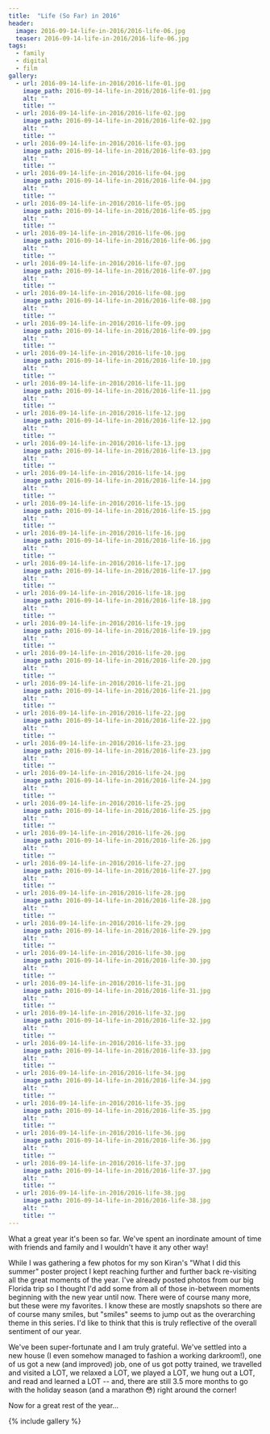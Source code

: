 ```yaml
---
title:  "Life (So Far) in 2016"
header:
  image: 2016-09-14-life-in-2016/2016-life-06.jpg
  teaser: 2016-09-14-life-in-2016/2016-life-06.jpg
tags: 
  - family
  - digital
  - film
gallery:
  - url: 2016-09-14-life-in-2016/2016-life-01.jpg
    image_path: 2016-09-14-life-in-2016/2016-life-01.jpg
    alt: ""
    title: ""
  - url: 2016-09-14-life-in-2016/2016-life-02.jpg
    image_path: 2016-09-14-life-in-2016/2016-life-02.jpg
    alt: ""
    title: ""
  - url: 2016-09-14-life-in-2016/2016-life-03.jpg
    image_path: 2016-09-14-life-in-2016/2016-life-03.jpg
    alt: ""
    title: ""
  - url: 2016-09-14-life-in-2016/2016-life-04.jpg
    image_path: 2016-09-14-life-in-2016/2016-life-04.jpg
    alt: ""
    title: ""
  - url: 2016-09-14-life-in-2016/2016-life-05.jpg
    image_path: 2016-09-14-life-in-2016/2016-life-05.jpg
    alt: ""
    title: ""
  - url: 2016-09-14-life-in-2016/2016-life-06.jpg
    image_path: 2016-09-14-life-in-2016/2016-life-06.jpg
    alt: ""
    title: ""
  - url: 2016-09-14-life-in-2016/2016-life-07.jpg
    image_path: 2016-09-14-life-in-2016/2016-life-07.jpg
    alt: ""
    title: ""
  - url: 2016-09-14-life-in-2016/2016-life-08.jpg
    image_path: 2016-09-14-life-in-2016/2016-life-08.jpg
    alt: ""
    title: ""
  - url: 2016-09-14-life-in-2016/2016-life-09.jpg
    image_path: 2016-09-14-life-in-2016/2016-life-09.jpg
    alt: ""
    title: ""
  - url: 2016-09-14-life-in-2016/2016-life-10.jpg
    image_path: 2016-09-14-life-in-2016/2016-life-10.jpg
    alt: ""
    title: ""
  - url: 2016-09-14-life-in-2016/2016-life-11.jpg
    image_path: 2016-09-14-life-in-2016/2016-life-11.jpg
    alt: ""
    title: ""
  - url: 2016-09-14-life-in-2016/2016-life-12.jpg
    image_path: 2016-09-14-life-in-2016/2016-life-12.jpg
    alt: ""
    title: ""
  - url: 2016-09-14-life-in-2016/2016-life-13.jpg
    image_path: 2016-09-14-life-in-2016/2016-life-13.jpg
    alt: ""
    title: ""
  - url: 2016-09-14-life-in-2016/2016-life-14.jpg
    image_path: 2016-09-14-life-in-2016/2016-life-14.jpg
    alt: ""
    title: ""
  - url: 2016-09-14-life-in-2016/2016-life-15.jpg
    image_path: 2016-09-14-life-in-2016/2016-life-15.jpg
    alt: ""
    title: ""
  - url: 2016-09-14-life-in-2016/2016-life-16.jpg
    image_path: 2016-09-14-life-in-2016/2016-life-16.jpg
    alt: ""
    title: ""
  - url: 2016-09-14-life-in-2016/2016-life-17.jpg
    image_path: 2016-09-14-life-in-2016/2016-life-17.jpg
    alt: ""
    title: ""
  - url: 2016-09-14-life-in-2016/2016-life-18.jpg
    image_path: 2016-09-14-life-in-2016/2016-life-18.jpg
    alt: ""
    title: ""
  - url: 2016-09-14-life-in-2016/2016-life-19.jpg
    image_path: 2016-09-14-life-in-2016/2016-life-19.jpg
    alt: ""
    title: ""
  - url: 2016-09-14-life-in-2016/2016-life-20.jpg
    image_path: 2016-09-14-life-in-2016/2016-life-20.jpg
    alt: ""
    title: ""
  - url: 2016-09-14-life-in-2016/2016-life-21.jpg
    image_path: 2016-09-14-life-in-2016/2016-life-21.jpg
    alt: ""
    title: ""
  - url: 2016-09-14-life-in-2016/2016-life-22.jpg
    image_path: 2016-09-14-life-in-2016/2016-life-22.jpg
    alt: ""
    title: ""
  - url: 2016-09-14-life-in-2016/2016-life-23.jpg
    image_path: 2016-09-14-life-in-2016/2016-life-23.jpg
    alt: ""
    title: ""
  - url: 2016-09-14-life-in-2016/2016-life-24.jpg
    image_path: 2016-09-14-life-in-2016/2016-life-24.jpg
    alt: ""
    title: ""
  - url: 2016-09-14-life-in-2016/2016-life-25.jpg
    image_path: 2016-09-14-life-in-2016/2016-life-25.jpg
    alt: ""
    title: ""
  - url: 2016-09-14-life-in-2016/2016-life-26.jpg
    image_path: 2016-09-14-life-in-2016/2016-life-26.jpg
    alt: ""
    title: ""
  - url: 2016-09-14-life-in-2016/2016-life-27.jpg
    image_path: 2016-09-14-life-in-2016/2016-life-27.jpg
    alt: ""
    title: ""
  - url: 2016-09-14-life-in-2016/2016-life-28.jpg
    image_path: 2016-09-14-life-in-2016/2016-life-28.jpg
    alt: ""
    title: ""
  - url: 2016-09-14-life-in-2016/2016-life-29.jpg
    image_path: 2016-09-14-life-in-2016/2016-life-29.jpg
    alt: ""
    title: ""
  - url: 2016-09-14-life-in-2016/2016-life-30.jpg
    image_path: 2016-09-14-life-in-2016/2016-life-30.jpg
    alt: ""
    title: ""
  - url: 2016-09-14-life-in-2016/2016-life-31.jpg
    image_path: 2016-09-14-life-in-2016/2016-life-31.jpg
    alt: ""
    title: ""
  - url: 2016-09-14-life-in-2016/2016-life-32.jpg
    image_path: 2016-09-14-life-in-2016/2016-life-32.jpg
    alt: ""
    title: ""
  - url: 2016-09-14-life-in-2016/2016-life-33.jpg
    image_path: 2016-09-14-life-in-2016/2016-life-33.jpg
    alt: ""
    title: ""
  - url: 2016-09-14-life-in-2016/2016-life-34.jpg
    image_path: 2016-09-14-life-in-2016/2016-life-34.jpg
    alt: ""
    title: ""
  - url: 2016-09-14-life-in-2016/2016-life-35.jpg
    image_path: 2016-09-14-life-in-2016/2016-life-35.jpg
    alt: ""
    title: ""
  - url: 2016-09-14-life-in-2016/2016-life-36.jpg
    image_path: 2016-09-14-life-in-2016/2016-life-36.jpg
    alt: ""
    title: ""
  - url: 2016-09-14-life-in-2016/2016-life-37.jpg
    image_path: 2016-09-14-life-in-2016/2016-life-37.jpg
    alt: ""
    title: ""
  - url: 2016-09-14-life-in-2016/2016-life-38.jpg
    image_path: 2016-09-14-life-in-2016/2016-life-38.jpg
    alt: ""
    title: ""
---
```



What a great year it's been so far. We've spent an inordinate amount of time with friends and family and I wouldn't have it any other way!

While I was gathering a few photos for my son Kiran's "What I did this summer" poster project I kept reaching further and further back re-visiting all the great moments of the year. I've already posted photos from our big Florida trip so I thought I'd add some from all of those in-between moments beginning with the new year until now. There were of course many more, but these were my favorites. I know these are mostly snapshots so there are of course many smiles, but "smiles" seems to jump out as the overarching theme in this series. I'd like to think that this is truly reflective of the overall sentiment of our year.

We've been super-fortunate and I am truly grateful. We've settled into a new house (I even somehow managed to fashion a working darkroom!), one of us got a new (and improved) job, one of us got potty trained, we travelled and visited a LOT, we relaxed a LOT, we played a LOT, we hung out a LOT, and read and learned a LOT -- and, there are still 3.5 more months to go with the holiday season (and a marathon :flushed:) right around the corner!

Now for a great rest of the year...

{% include gallery %}
